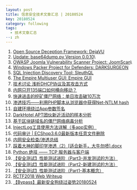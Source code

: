 ```yaml
---
layout: post
title: 信息安全技术文章汇总 | 20180524
key: 20180524
category: following
tags:
  - 技术文章汇总
··: zh
---
```

1. [Open Source Deception Framework: DejaVU](https://n0where.net/open-source-deception-framework-dejavu)
2. [Update: base64dump.py Version 0.0.10](https://blog.didierstevens.com/2018/05/25/update-base64dump-py-version-0-0-10/)\
3. [OWASP Joomla Vulnerability Scanner Project: JoomScan](https://n0where.net/owasp-joomla-vulnerability-scanner-project-joomscan)\
4. [Windows Packer Project for Defenders: DARKSURGEON](https://n0where.net/windows-packer-project-for-defenders-darksurgeon)
5. [SQL Injection Discovery Tool: SleuthQL](https://n0where.net/sql-injection-discovery-tool-sleuthql)
6. [The Empire Multiuser GUI: Empire GUI](https://n0where.net/the-empire-multiuser-gui-empire-gui)
7. [技术讨论 浅析DHCP协议及其攻击方式](http://www.freebuf.com/articles/web/172419.html)
8. [内网只开135端口如何横向移动？](http://www.4hou.com/technology/11794.html)
9. [快速进击的挖矿僵尸网络：单日攻击破10万次](http://www.4hou.com/others/11811.html)
10. [渗透技巧——利用PHP脚本从浏览器中获得Net-NTLM hash](https://www.secpulse.com/archives/72015.html)
11. [自建环境绕过App参数签名](http://www.freebuf.com/articles/terminal/172016.html)
12. [DarkHotel APT团伙新近活动的样本分析](http://www.freebuf.com/articles/system/171049.html%5D)
13. [基于区块链域名的僵尸网络病毒分析](http://www.freebuf.com/articles/blockchain-articles/172559.html)
14. [InjectLog工具使用方法详解（多app实例）](https://www.52pojie.cn/thread-743758-1-1.html)
15. [代码审计 \| ECShop3.6.0最新版本任意文件删除](https://bbs.ichunqiu.com/thread-40820-1-1.html)
16. [内网安全检查/渗透总结](http://xz.aliyun.com/t/2354%5C)
17. [踩着大神的脚印学渗透（2）\[适合新手，大牛勿喷\].docx](https://bbs.ichunqiu.com/thread-40808-1-1.html)
18. [Python 绝技 —— TCP 服务器与客户端](https://bbs.ichunqiu.com/thread-40798-1-1.html)
19. [【安全测试】性能测试进阶（Part3-并发测试的方法）](http://blog.nsfocus.net/test-3/)
20. [【安全测试】性能测试进阶（Part2-新建测试的方法）](http://blog.nsfocus.net/test-2/)
21. [【安全测试】性能测试进阶（Part1-基本概念）](http://blog.nsfocus.net/test-1/)
22. [RCTF2018 Web Writeup](http://wiki.ioin.in/url/Wo8m)
23. [【Bypass】最新安全狗绕过姿势20180524](http://wiki.ioin.in/url/y8vV)